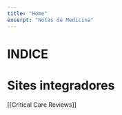 ```yaml
---
title: "Home"
excerpt: "Notas de Medicina"
---
```


# INDICE

# Sites integradores
[[Critical Care Reviews]]



